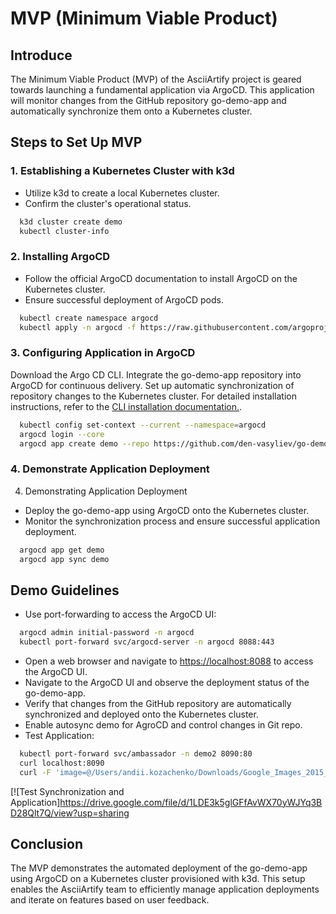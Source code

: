 # MVP (Minimum Viable Product)

## Introduce
The Minimum Viable Product (MVP) of the AsciiArtify project is geared towards launching a fundamental application via ArgoCD. This application will monitor changes from the GitHub repository go-demo-app and automatically synchronize them onto a Kubernetes cluster.

## Steps to Set Up MVP

### 1. Establishing a Kubernetes Cluster with k3d
- Utilize k3d to create a local Kubernetes cluster.
- Confirm the cluster's operational status.
```bash
  k3d cluster create demo
  kubectl cluster-info
```
### 2. Installing ArgoCD
- Follow the official ArgoCD documentation to install ArgoCD on the Kubernetes cluster.
- Ensure successful deployment of ArgoCD pods.
```bash
  kubectl create namespace argocd
  kubectl apply -n argocd -f https://raw.githubusercontent.com/argoproj/argo-cd/stable/manifests/install.yaml
```

### 3. Configuring Application in ArgoCD
Download the Argo CD CLI.
Integrate the go-demo-app repository into ArgoCD for continuous delivery.
Set up automatic synchronization of repository changes to the Kubernetes cluster.
For detailed installation instructions, refer to the [CLI installation documentation.](https://argo-cd.readthedocs.io/en/stable/cli_installation/ "CLI installation documentation.").
```bash
  kubectl config set-context --current --namespace=argocd
  argocd login --core
  argocd app create demo --repo https://github.com/den-vasyliev/go-demo-app.git --path helm  --dest-server https://kubernetes.default.svc --dest-namespace demo
```

### 4. Demonstrate Application Deployment
4. Demonstrating Application Deployment
 - Deploy the go-demo-app using ArgoCD onto the Kubernetes cluster.
 - Monitor the synchronization process and ensure successful application deployment.
```bash
  argocd app get demo
  argocd app sync demo
```

## Demo Guidelines
- Use port-forwarding to access the ArgoCD UI:
```bash
  argocd admin initial-password -n argocd
  kubectl port-forward svc/argocd-server -n argocd 8088:443
```
- Open a web browser and navigate to [https://localhost:8088](https://localhost:8088) to access the ArgoCD UI.
- Navigate to the ArgoCD UI and observe the deployment status of the go-demo-app.
- Verify that changes from the GitHub repository are automatically synchronized and deployed onto the Kubernetes cluster.
- Enable autosync demo for AgroCD and control changes in Git repo.
- Test Application:
```bash
  kubectl port-forward svc/ambassador -n demo2 8090:80
  curl localhost:8090
  curl -F 'image=@/Users/andii.kozachenko/Downloads/Google_Images_2015_logo.svg.png' localhost:8090/img/
```
[![Test Synchronization and Application]https://drive.google.com/file/d/1LDE3k5glGFfAvWX70yWJYq3BD28Qlt7Q/view?usp=sharing

## Conclusion
The MVP demonstrates the automated deployment of the go-demo-app using ArgoCD on a Kubernetes cluster provisioned with k3d. This setup enables the AsciiArtify team to efficiently manage application deployments and iterate on features based on user feedback.
